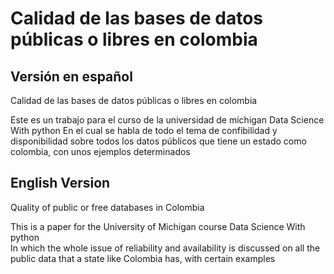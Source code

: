 # Calidad de las bases de datos públicas o libres en colombia



## Versión en español

Calidad de las bases de datos públicas o libres en colombia<br>

Este es un trabajo para el curso de la universidad de michigan Data Science With python
En el cual se habla de todo el tema de confibilidad y disponibilidad sobre todos los datos públicos que tiene un estado como colombia, con unos ejemplos determinados


## English Version

Quality of public or free databases in Colombia<br>

This is a paper for the University of Michigan course Data Science With python<br>
In which the whole issue of reliability and availability is discussed on all the public data that a state like Colombia has, with certain examples
